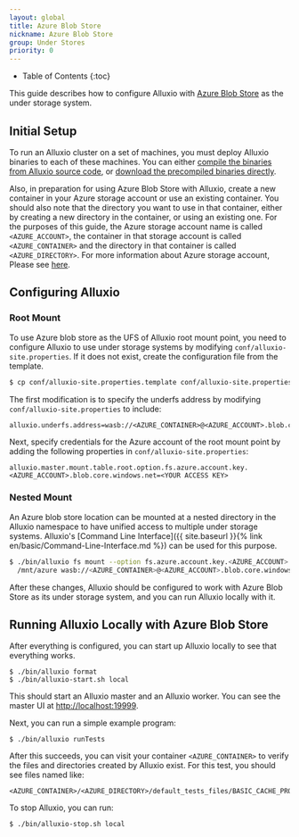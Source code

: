 ```yaml
---
layout: global
title: Azure Blob Store
nickname: Azure Blob Store
group: Under Stores
priority: 0
---
```


* Table of Contents
{:toc}

This guide describes how to configure Alluxio with [Azure Blob Store](https://azure.microsoft.com/en-in/services/storage/blobs/) as the under storage system.

## Initial Setup

To run an Alluxio cluster on a set of machines, you must deploy Alluxio binaries to each of these machines. You can either [compile the binaries from Alluxio source code](Building-Alluxio-From-Source.html), or [download the precompiled binaries directly](Running-Alluxio-Locally.html).

Also, in preparation for using Azure Blob Store with Alluxio, create a new container in your Azure
storage account or use an existing container. You should also note that the directory you want to
use in that container, either by creating a new directory in the container, or using an existing
one. For the purposes of this guide, the Azure storage account name is called `<AZURE_ACCOUNT>`, the
container in that storage account is called `<AZURE_CONTAINER>` and the directory in that container is
called `<AZURE_DIRECTORY>`. For more information about Azure storage account, Please see
[here](https://docs.microsoft.com/en-us/azure/storage/storage-create-storage-account).


## Configuring Alluxio

### Root Mount

To use Azure blob store as the UFS of Alluxio root mount point,
you need to configure Alluxio to use under storage systems by modifying
`conf/alluxio-site.properties`. If it does not exist, create the configuration file from the
template.

```bash
$ cp conf/alluxio-site.properties.template conf/alluxio-site.properties
```

The first modification is to specify the underfs address by modifying `conf/alluxio-site.properties` to include:

```
alluxio.underfs.address=wasb://<AZURE_CONTAINER>@<AZURE_ACCOUNT>.blob.core.windows.net/<AZURE_DIRECTORY>/
```

Next, specify credentials for the Azure account of the root mount point by adding the following
properties in `conf/alluxio-site.properties`:

```
alluxio.master.mount.table.root.option.fs.azure.account.key.<AZURE_ACCOUNT>.blob.core.windows.net=<YOUR ACCESS KEY>
```

### Nested Mount
An Azure blob store location can be mounted at a nested directory in the Alluxio namespace to have unified access
to multiple under storage systems. Alluxio's [Command Line Interface]({{ site.baseurl }}{% link en/basic/Command-Line-Interface.md %}) can be used for this purpose.

```bash
$ ./bin/alluxio fs mount --option fs.azure.account.key.<AZURE_ACCOUNT>.blob.core.windows.net=<AZURE_ACCESS_KEY>\
  /mnt/azure wasb://<AZURE_CONTAINER>@<AZURE_ACCOUNT>.blob.core.windows.net/<AZURE_DIRECTORY>/
```

After these changes, Alluxio should be configured to work with Azure Blob Store as its under storage system, and you can run Alluxio locally with it.

## Running Alluxio Locally with Azure Blob Store

After everything is configured, you can start up Alluxio locally to see that everything works.

```
$ ./bin/alluxio format
$ ./bin/alluxio-start.sh local
```

This should start an Alluxio master and an Alluxio worker. You can see the master UI at [http://localhost:19999](http://localhost:19999).

Next, you can run a simple example program:

```
$ ./bin/alluxio runTests
```

After this succeeds, you can visit your container `<AZURE_CONTAINER>` to verify the files and directories created by Alluxio exist. For this test, you should see files named like:

```
<AZURE_CONTAINER>/<AZURE_DIRECTORY>/default_tests_files/BASIC_CACHE_PROMOTE_CACHE_THROUGH
```

To stop Alluxio, you can run:

```
$ ./bin/alluxio-stop.sh local
```
